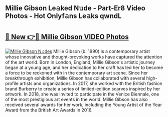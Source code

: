 ## Millie Gibson Le𝚊ked N𝚞de - Part-Er8 Video Photos - Hot Onlyf𝚊ns Le𝚊ks qwndL

# <h2><a href="http://ab28966.deff.icu/?id=Millie+Gibson">🔗 New 👉🔴 Millie Gibson VIDEO Photos</a></h2>

[![Millie Gibson N𝚞des](https://i.imgur.com/rIISA9y.gif)](http://ab28966.deff.icu/?id=Millie+Gibson)
Millie Gibson (b. 1990) is a contemporary artist whose innovative and thought-provoking works have captured the attention of the art world. Born in London, England, Millie Gibson's artistic journey began at a young age, and her dedication to her craft has led her to become a force to be reckoned with in the contemporary art scene. Since her breakthrough exhibition, Millie Gibson has collaborated with several high-profile artists and organizations. In 2017, she worked with the British fashion brand Burberry to create a series of limited-edition scarves inspired by her artwork. In 2018, she was invited to participate in the Venice Biennale, one of the most prestigious art events in the world. Millie Gibson has also received several awards for her work, including the Young Artist of the Year Award from the British Art Awards in 2016.
